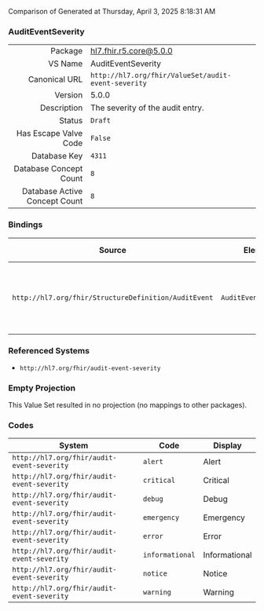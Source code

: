 Comparison of 
Generated at Thursday, April 3, 2025 8:18:31 AM

### AuditEventSeverity

|      |     |
| ---: | --- |
| Package | hl7.fhir.r5.core@5.0.0 |
| VS Name | AuditEventSeverity |
| Canonical URL | `http://hl7.org/fhir/ValueSet/audit-event-severity` |
| Version | 5.0.0 |
| Description | The severity of the audit entry. |
| Status | `Draft` |
| Has Escape Valve Code | `False` |
| Database Key | `4311` |
| Database Concept Count | `8` |
| Database Active Concept Count | `8` |
### Bindings

| Source | Element | Binding | Strength | Element Short |
| ------ | ------- | ------- | -------- | ------------- |
| `http://hl7.org/fhir/StructureDefinition/AuditEvent` | `AuditEvent.severity` | `http://hl7.org/fhir/ValueSet/audit-event-severity\|5.0.0` | `Required` | emergency \| alert \| critical \| error \| warning \| notice \| informational \| debug |

### Referenced Systems

* `http://hl7.org/fhir/audit-event-severity`
### Empty Projection

This Value Set resulted in no projection (no mappings to other packages).

### Codes

| System | Code | Display |
| ------ | ---- | ------- |
| `http://hl7.org/fhir/audit-event-severity` | `alert` | Alert |
| `http://hl7.org/fhir/audit-event-severity` | `critical` | Critical |
| `http://hl7.org/fhir/audit-event-severity` | `debug` | Debug |
| `http://hl7.org/fhir/audit-event-severity` | `emergency` | Emergency |
| `http://hl7.org/fhir/audit-event-severity` | `error` | Error |
| `http://hl7.org/fhir/audit-event-severity` | `informational` | Informational |
| `http://hl7.org/fhir/audit-event-severity` | `notice` | Notice |
| `http://hl7.org/fhir/audit-event-severity` | `warning` | Warning |
